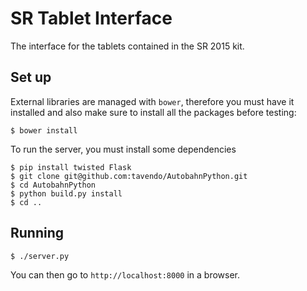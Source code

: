 # SR Tablet Interface

The interface for the tablets contained in the SR 2015 kit.

## Set up

External libraries are managed with `bower`, therefore you must have it installed and also make sure to install all the packages before testing:

    $ bower install

To run the server, you must install some dependencies

    $ pip install twisted Flask
    $ git clone git@github.com:tavendo/AutobahnPython.git
    $ cd AutobahnPython
    $ python build.py install
    $ cd ..

## Running

    $ ./server.py

You can then go to `http://localhost:8000` in a browser.
